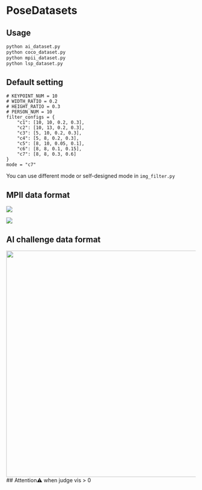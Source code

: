 # PoseDatasets

## Usage
```bash
python ai_dataset.py
python coco_dataset.py
python mpii_dataset.py
python lsp_dataset.py
```
## Default setting
```
# KEYPOINT_NUM = 10
# WIDTH_RATIO = 0.2
# HEIGHT_RATIO = 0.3
# PERSON_NUM = 10
filter_configs = {
    "c1": [10, 10, 0.2, 0.3],
    "c2": [10, 13, 0.2, 0.3],
    "c3": [5, 10, 0.2, 0.3],
    "c4": [5, 8, 0.2, 0.3],
    "c5": [8, 10, 0.05, 0.1],
    "c6": [8, 8, 0.1, 0.15],
    "c7": [8, 8, 0.3, 0.6]
}
mode = "c7"
```
You can use different mode or self-designed mode in `img_filter.py`

## MPII data format
![](https://ws4.sinaimg.cn/large/006tNc79ly1ftk83l1c5kj31kw0kl48y.jpg)


![](https://ws4.sinaimg.cn/large/006tKfTcly1ftk9cs8sfcj31kw08jn11.jpg)


## AI challenge data format
<img src="https://ws3.sinaimg.cn/large/006tKfTcly1ftkrfpxasrj30u40nygq2.jpg" width="600">
## Attention⚠️
when judge vis > 0
